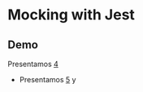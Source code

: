 # Mocking with Jest

## Demo

Presentamos [4](https://www.google.com)

- Presentamos [5](https://github.com/soumak77llll/firebase-mock) y
